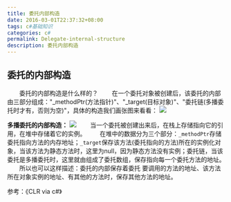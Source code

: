 ```yaml
---
title: 委托内部构造
date: 2016-03-01T22:37:32+08:00
tags: c#基础知识
categories: c#
permalink: Delegate-internal-structure
description: 委托内部构造
---
```

## 委托的内部构造
　　委托的内部构造是什么样的？
　　在一个委托对象被创建后，该委托的内部由三部分组成："_methodPtr(方法指针)"、"_target(目标对象)"、"委托链(多播委托时才有，否则为空)"，具体的构造我们画张图来看看：
![](http://ww3.sinaimg.cn/mw690/c55a7aeejw1f1hridcavej20is0d874l.jpg)
<!--more-->
**多播委托的内部构造：**
![](http://ww2.sinaimg.cn/mw690/c55a7aeejw1f1hrmfyi3ij20ql0fn3z1.jpg)
　　当一个委托被创建出来后，在栈上存储指向它的引用，在堆中存储着它的实例。
　　在堆中的数据分为三个部分：`_methodPtr`存储委托指向方法的内存地址；`_target`保存该方法(委托指向的方法)所在的实例化对象，当该方法为静态方法时，这里为null，因为静态方法没有实例；委托链，当该委托是多播委托时，这里就由组成了委托数组，保存指向每一个委托方法的地址。
　　所以也可以这样描述：委托的内部保存着委托 要调用的方法的地址、该方法所在对象实例的地址、有其他的方法时，保存其他方法的地址。

参考：《CLR via c#》